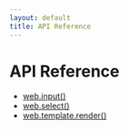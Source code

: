 ```yaml
---
layout: default
title: API Reference
---
```


# API Reference

+ <a href="/reference/input">web.input()</a>
+ <a href="/reference/select">web.select()</a>
+ <a href="/reference/render">web.template.render()</a>

